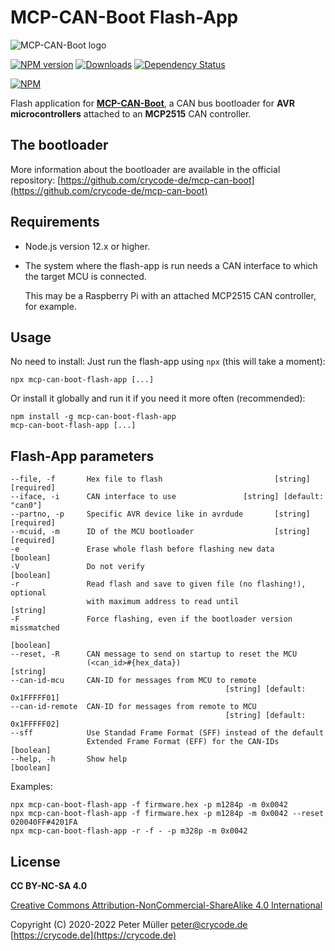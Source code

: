 # MCP-CAN-Boot Flash-App

![MCP-CAN-Boot logo](https://raw.githubusercontent.com/crycode-de/mcp-can-boot/main/doc/mcp-can-boot-256.png)

[![NPM version](https://img.shields.io/npm/v/mcp-can-boot-flash-app.svg)](https://www.npmjs.com/package/mcp-can-boot-flash-app)
[![Downloads](https://img.shields.io/npm/dm/mcp-can-boot-flash-app.svg)](https://www.npmjs.com/package/mcp-can-boot-flash-app)
[![Dependency Status](https://img.shields.io/david/crycode-de/mcp-can-boot-flash-app.svg)](https://david-dm.org/crycode-de/mcp-can-boot-flash-app)

[![NPM](https://nodei.co/npm/mcp-can-boot-flash-app.png?downloads=true)](https://nodei.co/npm/mcp-can-boot-flash-app/)

Flash application for **[MCP-CAN-Boot](https://github.com/crycode-de/mcp-can-boot)**, a CAN bus bootloader for **AVR microcontrollers** attached to an **MCP2515** CAN controller.

## The bootloader

More information about the bootloader are available in the official repository: [https://github.com/crycode-de/mcp-can-boot](https://github.com/crycode-de/mcp-can-boot)

## Requirements

* Node.js version 12.x or higher.

* The system where the flash-app is run needs a CAN interface to which the target MCU is connected.

  This may be a Raspberry Pi with an attached MCP2515 CAN controller, for example.

## Usage

No need to install: Just run the flash-app using `npx` (this will take a moment):

```
npx mcp-can-boot-flash-app [...]
```

Or install it globally and run it if you need it more often (recommended):

```
npm install -g mcp-can-boot-flash-app
mcp-can-boot-flash-app [...]
```

## Flash-App parameters

```
--file, -f       Hex file to flash                         [string] [required]
--iface, -i      CAN interface to use               [string] [default: "can0"]
--partno, -p     Specific AVR device like in avrdude       [string] [required]
--mcuid, -m      ID of the MCU bootloader                  [string] [required]
-e               Erase whole flash before flashing new data          [boolean]
-V               Do not verify                                       [boolean]
-r               Read flash and save to given file (no flashing!), optional
                 with maximum address to read until                   [string]
-F               Force flashing, even if the bootloader version missmatched
                                                                     [boolean]
--reset, -R      CAN message to send on startup to reset the MCU
                 (<can_id>#{hex_data})                                [string]
--can-id-mcu     CAN-ID for messages from MCU to remote
                                                [string] [default: 0x1FFFFF01]
--can-id-remote  CAN-ID for messages from remote to MCU
                                                [string] [default: 0x1FFFFF02]
--sff            Use Standad Frame Format (SFF) instead of the default
                 Extended Frame Format (EFF) for the CAN-IDs         [boolean]
--help, -h       Show help                                           [boolean]
```

Examples:

```
npx mcp-can-boot-flash-app -f firmware.hex -p m1284p -m 0x0042
npx mcp-can-boot-flash-app -f firmware.hex -p m1284p -m 0x0042 --reset 020040FF#4201FA
npx mcp-can-boot-flash-app -r -f - -p m328p -m 0x0042
```

## License

**CC BY-NC-SA 4.0**

[Creative Commons Attribution-NonCommercial-ShareAlike 4.0 International](https://creativecommons.org/licenses/by-nc-sa/4.0/)

Copyright (C) 2020-2022 Peter Müller <peter@crycode.de> [https://crycode.de](https://crycode.de)
